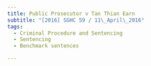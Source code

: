 ```yaml
---
title: Public Prosecutor v Tan Thian Earn 
subtitle: "[2016] SGHC 59 / 11\_April\_2016"
tags:
  - Criminal Procedure and Sentencing
  - Sentencing
  - Benchmark sentences

---
```


